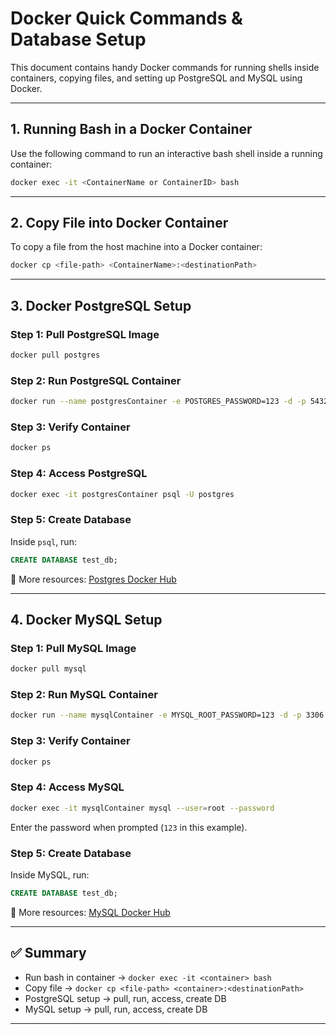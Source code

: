 # Docker Quick Commands & Database Setup

This document contains handy Docker commands for running shells inside containers, copying files, and setting up PostgreSQL and MySQL using Docker.

---

## 1. Running Bash in a Docker Container

Use the following command to run an interactive bash shell inside a running container:

```bash
docker exec -it <ContainerName or ContainerID> bash
```

---

## 2. Copy File into Docker Container

To copy a file from the host machine into a Docker container:

```bash
docker cp <file-path> <ContainerName>:<destinationPath>
```

---

## 3. Docker PostgreSQL Setup

### Step 1: Pull PostgreSQL Image
```bash
docker pull postgres
```

### Step 2: Run PostgreSQL Container
```bash
docker run --name postgresContainer -e POSTGRES_PASSWORD=123 -d -p 5432:5432 postgres
```

### Step 3: Verify Container
```bash
docker ps
```

### Step 4: Access PostgreSQL
```bash
docker exec -it postgresContainer psql -U postgres
```

### Step 5: Create Database
Inside `psql`, run:
```sql
CREATE DATABASE test_db;
```

📖 More resources: [Postgres Docker Hub](https://hub.docker.com/_/postgres)

---

## 4. Docker MySQL Setup

### Step 1: Pull MySQL Image
```bash
docker pull mysql
```

### Step 2: Run MySQL Container
```bash
docker run --name mysqlContainer -e MYSQL_ROOT_PASSWORD=123 -d -p 3306:3306 mysql
```

### Step 3: Verify Container
```bash
docker ps
```

### Step 4: Access MySQL
```bash
docker exec -it mysqlContainer mysql --user=root --password
```

Enter the password when prompted (`123` in this example).

### Step 5: Create Database
Inside MySQL, run:
```sql
CREATE DATABASE test_db;
```

📖 More resources: [MySQL Docker Hub](https://hub.docker.com/_/mysql)

---

## ✅ Summary

- Run bash in container → `docker exec -it <container> bash`
- Copy file → `docker cp <file-path> <container>:<destinationPath>`
- PostgreSQL setup → pull, run, access, create DB
- MySQL setup → pull, run, access, create DB

---
